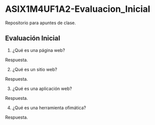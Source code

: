 # ASIX1M4UF1A2-Evaluacion_Inicial

Repositorio para apuntes de clase.

## Evaluación Inicial

1. ¿Qué es una página web?

Respuesta. 

2. ¿Qué es un sitio web?

Respuesta. 

3. ¿Qué es una aplicación web?

Respuesta. 

4. ¿Qué es una herramienta ofimática?

Respuesta.

